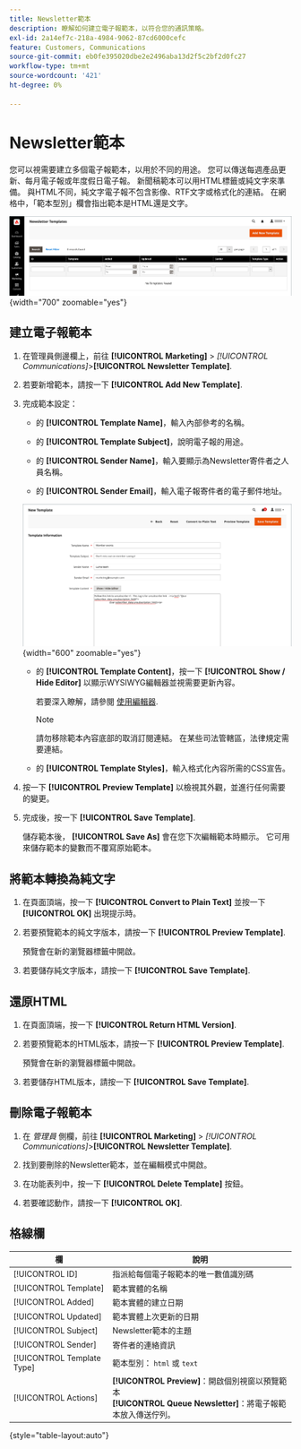 ```yaml
---
title: Newsletter範本
description: 瞭解如何建立電子報範本，以符合您的通訊策略。
exl-id: 2a14ef7c-218a-4984-9062-87cd6000cefc
feature: Customers, Communications
source-git-commit: eb0fe395020dbe2e2496aba13d2f5c2bf2d0fc27
workflow-type: tm+mt
source-wordcount: '421'
ht-degree: 0%

---
```


# Newsletter範本

您可以視需要建立多個電子報範本，以用於不同的用途。 您可以傳送每週產品更新、每月電子報或年度假日電子報。 新聞稿範本可以用HTML標籤或純文字來準備。 與HTML不同，純文字電子報不包含影像、RTF文字或格式化的連結。 在網格中，「範本型別」欄會指出範本是HTML還是文字。

![Newsletter範本 — 新增至Newsletter佇列](./assets/newsletter-templates-grid.png){width="700" zoomable="yes"}

## 建立電子報範本

1. 在管理員側邊欄上，前往 **[!UICONTROL Marketing]** > _[!UICONTROL Communications]_>**[!UICONTROL Newsletter Template]**.

1. 若要新增範本，請按一下 **[!UICONTROL Add New Template]**.

1. 完成範本設定：

   - 的 **[!UICONTROL Template Name]**，輸入內部參考的名稱。

   - 的 **[!UICONTROL Template Subject]**，說明電子報的用途。

   - 的 **[!UICONTROL Sender Name]**，輸入要顯示為Newsletter寄件者之人員名稱。

   - 的 **[!UICONTROL Sender Email]**，輸入電子報寄件者的電子郵件地址。

   ![新聞稿範本資訊](./assets/newsletter-template-information2.png){width="600" zoomable="yes"}

   - 的 **[!UICONTROL Template Content]**，按一下 **[!UICONTROL Show / Hide Editor]** 以顯示WYSIWYG編輯器並視需要更新內容。

     若要深入瞭解，請參閱 [使用編輯器](../content-design/editor.md).

     >[!NOTE]
     >
     >請勿移除範本內容底部的取消訂閱連結。 在某些司法管轄區，法律規定需要連結。

   - 的 **[!UICONTROL Template Styles]**，輸入格式化內容所需的CSS宣告。

1. 按一下 **[!UICONTROL Preview Template]** 以檢視其外觀，並進行任何需要的變更。

1. 完成後，按一下 **[!UICONTROL Save Template]**.

   儲存範本後， **[!UICONTROL Save As]** 會在您下次編輯範本時顯示。 它可用來儲存範本的變數而不覆寫原始範本。

## 將範本轉換為純文字

1. 在頁面頂端，按一下 **[!UICONTROL Convert to Plain Text]** 並按一下 **[!UICONTROL OK]** 出現提示時。

1. 若要預覽範本的純文字版本，請按一下 **[!UICONTROL Preview Template]**.

   預覽會在新的瀏覽器標籤中開啟。

1. 若要儲存純文字版本，請按一下 **[!UICONTROL Save Template]**.

## 還原HTML

1. 在頁面頂端，按一下 **[!UICONTROL Return HTML Version]**.  

1. 若要預覽範本的HTML版本，請按一下 **[!UICONTROL Preview Template]**.

   預覽會在新的瀏覽器標籤中開啟。

1. 若要儲存HTML版本，請按一下 **[!UICONTROL Save Template]**.

## 刪除電子報範本

1. 在 _管理員_ 側欄，前往 **[!UICONTROL Marketing]** > _[!UICONTROL Communications]_>**[!UICONTROL Newsletter Template]**.

1. 找到要刪除的Newsletter範本，並在編輯模式中開啟。

1. 在功能表列中，按一下 **[!UICONTROL Delete Template]** 按鈕。

1. 若要確認動作，請按一下 **[!UICONTROL OK]**.

## 格線欄

| 欄 | 說明 |
|--- |--- |
| [!UICONTROL ID] | 指派給每個電子報範本的唯一數值識別碼 |
| [!UICONTROL Template] | 範本實體的名稱 |
| [!UICONTROL Added] | 範本實體的建立日期 |
| [!UICONTROL Updated] | 範本實體上次更新的日期 |
| [!UICONTROL Subject] | Newsletter範本的主題 |
| [!UICONTROL Sender] | 寄件者的連絡資訊 |
| [!UICONTROL Template Type] | 範本型別： `html` 或 `text` |
| [!UICONTROL Actions] | **[!UICONTROL Preview]**：開啟個別視窗以預覽範本 <br>**[!UICONTROL Queue Newsletter]**：將電子報範本放入傳送佇列。 |

{style="table-layout:auto"}
